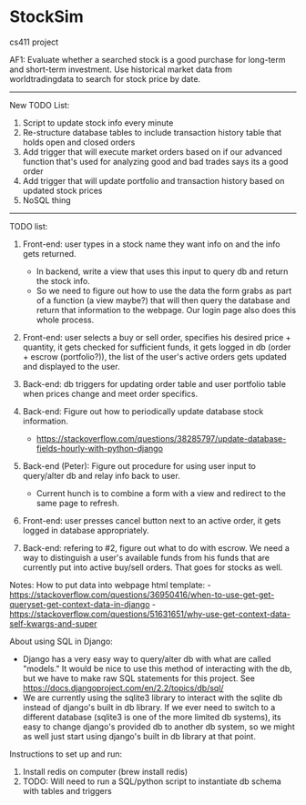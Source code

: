 # StockSim
cs411 project

AF1:
Evaluate whether a searched stock is a good purchase for long-term and short-term investment. Use historical market data from worldtradingdata to search for stock price by date.

******************************************************************************************************************************
New TODO List:
1) Script to update stock info every minute
2) Re-structure database tables to include transaction history table that holds open and closed orders
3) Add trigger that will execute market orders based on if our advanced function that's used for analyzing good and bad trades says its a good order
4) Add trigger that will update portfolio and transaction history based on updated stock prices
5) NoSQL thing

******************************************************************************************************************************
TODO list:
1) Front-end: user types in a stock name they want info on and the info gets returned.
      - In backend, write a view that uses this input to query db and return the stock info.
      - So we need to figure out how to use the data the form grabs as part of a function (a view maybe?)
           that will then query the database and return that information to the webpage. Our login page also
           does this whole process.

2) Front-end: user selects a buy or sell order, specifies his desired price + quantity, it gets checked for sufficient funds, it gets logged in db (order + escrow (portfolio?)), the list of the user's active orders gets updated and displayed to the user.

3) Back-end: db triggers for updating order table and user portfolio table when prices change and meet order specifics.
 
4) Back-end: Figure out how to periodically update database stock information.
      - https://stackoverflow.com/questions/38285797/update-database-fields-hourly-with-python-django

5) Back-end (Peter): Figure out procedure for using user input to query/alter db and relay info back to user.
      - Current hunch is to combine a form with a view and redirect to the same page to refresh.
      
6) Front-end: user presses cancel button next to an active order, it gets logged in database appropriately.

7) Back-end: refering to #2, figure out what to do with escrow. We need a way to distinguish a user's available funds from his funds that are currently put into active buy/sell orders. That goes for stocks as well.
      
Notes:
How to put data into webpage html template:
    - https://stackoverflow.com/questions/36950416/when-to-use-get-get-queryset-get-context-data-in-django
    - https://stackoverflow.com/questions/51631651/why-use-get-context-data-self-kwargs-and-super

About using SQL in Django:
 - Django has a very easy way to query/alter db with what are called "models." It would be nice to use this method of interacting with the db, but we have to make raw SQL statements for this project. See https://docs.djangoproject.com/en/2.2/topics/db/sql/
 - We are currently using the sqlite3 library to interact with the sqlite db instead of django's built in db library. If we ever need to switch to a different database (sqlite3 is one of the more limited db systems), its easy to change django's provided db to another db system, so we might as well just start using django's built in db library at that point.

Instructions to set up and run:
1) Install redis on computer (brew install redis)
2) TODO: Will need to run a SQL/python script to instantiate db schema with tables and triggers
